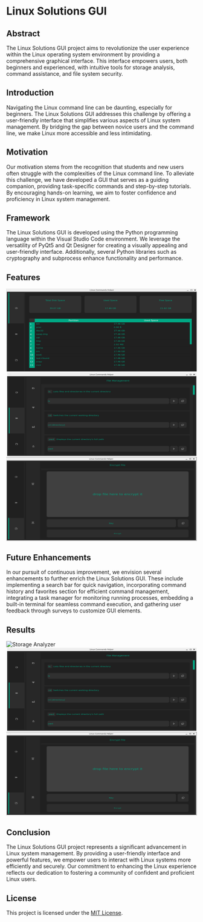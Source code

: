# Linux Solutions GUI

## Abstract

The Linux Solutions GUI project aims to revolutionize the user experience within the Linux operating system environment by providing a comprehensive graphical interface. This interface empowers users, both beginners and experienced, with intuitive tools for storage analysis, command assistance, and file system security.

## Introduction

Navigating the Linux command line can be daunting, especially for beginners. The Linux Solutions GUI addresses this challenge by offering a user-friendly interface that simplifies various aspects of Linux system management. By bridging the gap between novice users and the command line, we make Linux more accessible and less intimidating.

## Motivation

Our motivation stems from the recognition that students and new users often struggle with the complexities of the Linux command line. To alleviate this challenge, we have developed a GUI that serves as a guiding companion, providing task-specific commands and step-by-step tutorials. By encouraging hands-on learning, we aim to foster confidence and proficiency in Linux system management.

## Framework

The Linux Solutions GUI is developed using the Python programming language within the Visual Studio Code environment. We leverage the versatility of PyQt5 and Qt Designer for creating a visually appealing and user-friendly interface. Additionally, several Python libraries such as cryptography and subprocess enhance functionality and performance.

## Features

![Storage Analyzer](storage_analyzer.png)
![Linux Command Helper](command_helper.png)
![Encryption/Decryption File System](encryption_decryption.png)

## Future Enhancements

In our pursuit of continuous improvement, we envision several enhancements to further enrich the Linux Solutions GUI. These include implementing a search bar for quick navigation, incorporating command history and favorites section for efficient command management, integrating a task manager for monitoring running processes, embedding a built-in terminal for seamless command execution, and gathering user feedback through surveys to customize GUI elements.

## Results

![Storage Analyzer](![image](https://github.com/YoussefElkasrawy/Linux-Commands-Helper/assets/88799378/ee5fcd4d-e709-489b-b47c-8f635a0b27fe)
)
![Linux Command Helper](command_helper.png)
![Encryption/Decryption File System](encryption_decryption.png)

## Conclusion

The Linux Solutions GUI project represents a significant advancement in Linux system management. By providing a user-friendly interface and powerful features, we empower users to interact with Linux systems more efficiently and securely. Our commitment to enhancing the Linux experience reflects our dedication to fostering a community of confident and proficient Linux users.


## License

This project is licensed under the [MIT License](LICENSE).
